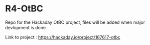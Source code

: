 # R4-OtBC
  
Repo for the Hackaday OtBC project, files will be added when major devlopment is done.

Link to project : https://hackaday.io/project/167617-otbc
